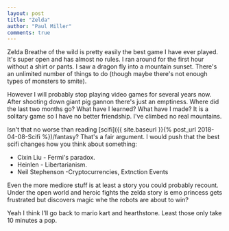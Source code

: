```yaml
--- 
layout: post
title: "Zelda"
author: "Paul Miller"
comments: true
---
```


Zelda Breathe of the wild is pretty easily the best game I have ever played. It's super open and has almost no rules. I ran around for the first hour without a shirt or pants. I saw a dragon fly into a mountain sunset. There's an unlimited number of things to do (though maybe there's not enough types of monsters to smite).

However I will probably stop playing video games for several years now. After shooting down giant pig gannon there's just an emptiness. Where did the last two months go? What have I learned? What have I made? It is a solitary game so I have no better friendship. I've climbed no real mountains. 

Isn't that no worse than reading [scifi]({{ site.baseurl }}{% post_url 2018-04-08-Scifi %})/fantasy? That's a fair argument. I would push that the best scifi changes how you think about something: 
- Cixin Liu - Fermi's paradox. 
- Heinlen - Libertarianism.
- Neil Stephenson -Cryptocurrencies, Extnction Events

Even the more mediore stuff is at least a story you could probably recount. Under the open world and heroic fights the zelda story is emo princess gets frustrated but discovers magic whe the robots are about to win? 

Yeah I think I'll go back to mario kart and hearthstone. Least those only take 10 minutes a pop. 
